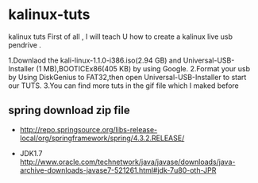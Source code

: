# kalinux-tuts
kalinux tuts
First of all , I  will teach U how to create a kalinux live usb pendrive .

  1.Downlaod the kali-linux-1.1.0-i386.iso(2.94 GB) and Universal-USB-Installer (1 MB),BOOTICEx86(405 KB) by using Google.
  2.Format your usb by Using DiskGenius to FAT32,then open Universal-USB-Installer to start our TUTS.
  3.You can find more  tuts in the gif file which I maked before

spring download zip file
---

- http://repo.springsource.org/libs-release-local/org/springframework/spring/4.3.2.RELEASE/

* JDK1.7  http://www.oracle.com/technetwork/java/javase/downloads/java-archive-downloads-javase7-521261.html#jdk-7u80-oth-JPR

